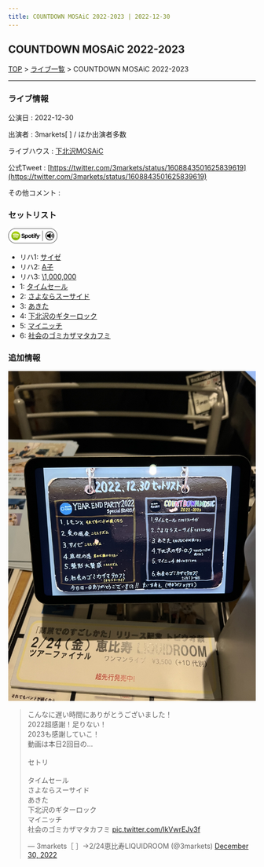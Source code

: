 ```yaml
---
title: COUNTDOWN MOSAiC 2022-2023 | 2022-12-30
---
```

## COUNTDOWN MOSAiC 2022-2023

[TOP](/setlist/) > [ライブ一覧](lives.html) > COUNTDOWN MOSAiC 2022-2023

___

### ライブ情報

公演日
:    2022-12-30

出演者
:    3markets[ ] / ほか出演者多数

ライブハウス
:    [下北沢MOSAiC](livehouse011.html)

公式Tweet
:    [https://twitter.com/3markets/status/1608843501625839619](https://twitter.com/3markets/status/1608843501625839619)

その他コメント
:    

### セットリスト


[![play with spotify](images/spotify-icon.png)](https://open.spotify.com/playlist/2SVqoJtYDLNalN6dDexqeO)



*  リハ1: [サイゼ](song004.html)
*  リハ2: [A子](song047.html)
*  リハ3: [\1,000,000](song022.html)
*  1: [タイムセール](song007.html)
*  2: [さよならスーサイド](song013.html)
*  3: [あきた](song019.html)
*  4: [下北沢のギターロック](song015.html)
*  5: [マイニッチ](song046.html)
*  6: [社会のゴミカザマタカフミ](song002.html)


### 追加情報


[![セトリ画像](images/047.jpg)](images/047.jpg)


<blockquote class="twitter-tweet"><p lang="ja" dir="ltr">こんなに遅い時間にありがとうございました！<br>2022超感謝！足りない！<br>2023も感謝していこ！<br>動画は本日2回目の…<br><br>セトリ<br><br>タイムセール<br>さよならスーサイド<br>あきた<br>下北沢のギターロック<br>マイニッチ<br>社会のゴミカザマタカフミ <a href="https://t.co/IkVwrEJv3f">pic.twitter.com/IkVwrEJv3f</a></p>&mdash; 3markets［ ］→2/24恵比寿LIQUIDROOM (@3markets) <a href="https://twitter.com/3markets/status/1608843501625839619?ref_src=twsrc%5Etfw">December 30, 2022</a></blockquote>
<script async src="https://platform.twitter.com/widgets.js" charset="utf-8"></script>


